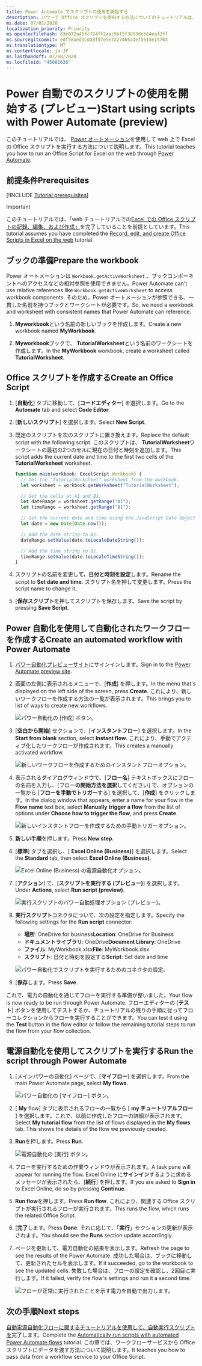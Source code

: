 ```yaml
---
title: Power Automate でスクリプトの使用を開始する
description: パワーで Office スクリプトを使用する方法についてのチュートリアルは、手動のトリガーを使用して自動化します。
ms.date: 07/01/2020
localization_priority: Priority
ms.openlocfilehash: 83e072a45fc724ff2aac5bf5f3893dcb64eaf2ff
ms.sourcegitcommit: edf58aed3cd38f57e5e7227465a1ef5515e15703
ms.translationtype: MT
ms.contentlocale: ja-JP
ms.lasthandoff: 07/08/2020
ms.locfileid: "45081636"
---
```

# <a name="start-using-scripts-with-power-automate-preview"></a><span data-ttu-id="dfad1-103">Power 自動でのスクリプトの使用を開始する (プレビュー)</span><span class="sxs-lookup"><span data-stu-id="dfad1-103">Start using scripts with Power Automate (preview)</span></span>

<span data-ttu-id="dfad1-104">このチュートリアルでは、 [Power オートメーション](https://flow.microsoft.com)を使用して web 上で Excel の Office スクリプトを実行する方法について説明します。</span><span class="sxs-lookup"><span data-stu-id="dfad1-104">This tutorial teaches you how to run an Office Script for Excel on the web through [Power Automate](https://flow.microsoft.com).</span></span>

## <a name="prerequisites"></a><span data-ttu-id="dfad1-105">前提条件</span><span class="sxs-lookup"><span data-stu-id="dfad1-105">Prerequisites</span></span>

[!INCLUDE [Tutorial prerequisites](../includes/tutorial-prerequisites.md)]

> [!IMPORTANT]
> <span data-ttu-id="dfad1-106">このチュートリアルでは、「web チュートリアルでの[Excel での Office スクリプトの記録、編集、および作成」](excel-tutorial.md)を完了していることを前提としています。</span><span class="sxs-lookup"><span data-stu-id="dfad1-106">This tutorial assumes you have completed the [Record, edit, and create Office Scripts in Excel on the web](excel-tutorial.md) tutorial.</span></span>

## <a name="prepare-the-workbook"></a><span data-ttu-id="dfad1-107">ブックの準備</span><span class="sxs-lookup"><span data-stu-id="dfad1-107">Prepare the workbook</span></span>

<span data-ttu-id="dfad1-108">Power オートメーションは `Workbook.getActiveWorksheet` 、ブックコンポーネントへのアクセスなどの相対参照を使用できません。</span><span class="sxs-lookup"><span data-stu-id="dfad1-108">Power Automate can't use relative references like `Workbook.getActiveWorksheet` to access workbook components.</span></span> <span data-ttu-id="dfad1-109">そのため、Power オートメーションが参照できる、一貫した名前を持つブックとワークシートが必要です。</span><span class="sxs-lookup"><span data-stu-id="dfad1-109">So, we need a workbook and worksheet with consistent names that Power Automate can reference.</span></span>

1. <span data-ttu-id="dfad1-110">**Myworkbook**という名前の新しいブックを作成します。</span><span class="sxs-lookup"><span data-stu-id="dfad1-110">Create a new workbook named **MyWorkbook**.</span></span>

2. <span data-ttu-id="dfad1-111">**Myworkbook**ブックで、 **TutorialWorksheet**という名前のワークシートを作成します。</span><span class="sxs-lookup"><span data-stu-id="dfad1-111">In the **MyWorkbook** workbook, create a worksheet called **TutorialWorksheet**.</span></span>

## <a name="create-an-office-script"></a><span data-ttu-id="dfad1-112">Office スクリプトを作成する</span><span class="sxs-lookup"><span data-stu-id="dfad1-112">Create an Office Script</span></span>

1. <span data-ttu-id="dfad1-113">[**自動化**] タブに移動して、[**コードエディター**] を選択します。</span><span class="sxs-lookup"><span data-stu-id="dfad1-113">Go to the **Automate** tab and select **Code Editor**.</span></span>

2. <span data-ttu-id="dfad1-114">[**新しいスクリプト**] を選択します。</span><span class="sxs-lookup"><span data-stu-id="dfad1-114">Select **New Script**.</span></span>

3. <span data-ttu-id="dfad1-115">既定のスクリプトを次のスクリプトに置き換えます。</span><span class="sxs-lookup"><span data-stu-id="dfad1-115">Replace the default script with the following script.</span></span> <span data-ttu-id="dfad1-116">このスクリプトは、 **TutorialWorksheet**ワークシートの最初の2つのセルに現在の日付と時刻を追加します。</span><span class="sxs-lookup"><span data-stu-id="dfad1-116">This script adds the current date and time to the first two cells of the **TutorialWorksheet** worksheet.</span></span>

    ```TypeScript
    function main(workbook: ExcelScript.Workbook) {
      // Get the "TutorialWorksheet" worksheet from the workbook.
      let worksheet = workbook.getWorksheet("TutorialWorksheet");

      // Get the cells at A1 and B1.
      let dateRange = worksheet.getRange("A1");
      let timeRange = worksheet.getRange("B1");

      // Get the current date and time using the JavaScript Date object.
      let date = new Date(Date.now());

      // Add the date string to A1.
      dateRange.setValue(date.toLocaleDateString());

      // Add the time string to B1.
      timeRange.setValue(date.toLocaleTimeString());
    }
    ```

4. <span data-ttu-id="dfad1-117">スクリプトの名前を変更し**て、日付と時刻を設定**します。</span><span class="sxs-lookup"><span data-stu-id="dfad1-117">Rename the script to **Set date and time**.</span></span> <span data-ttu-id="dfad1-118">スクリプト名を押して変更します。</span><span class="sxs-lookup"><span data-stu-id="dfad1-118">Press the script name to change it.</span></span>

5. <span data-ttu-id="dfad1-119">[**保存スクリプト**を押してスクリプトを保存します。</span><span class="sxs-lookup"><span data-stu-id="dfad1-119">Save the script by pressing **Save Script**.</span></span>

## <a name="create-an-automated-workflow-with-power-automate"></a><span data-ttu-id="dfad1-120">Power 自動化を使用して自動化されたワークフローを作成する</span><span class="sxs-lookup"><span data-stu-id="dfad1-120">Create an automated workflow with Power Automate</span></span>

1. <span data-ttu-id="dfad1-121">[パワー自動化プレビューサイト](https://flow.microsoft.com)にサインインします。</span><span class="sxs-lookup"><span data-stu-id="dfad1-121">Sign in to the [Power Automate preview site](https://flow.microsoft.com).</span></span>

2. <span data-ttu-id="dfad1-122">画面の左側に表示されるメニューで、[**作成**] を押します。</span><span class="sxs-lookup"><span data-stu-id="dfad1-122">In the menu that's displayed on the left side of the screen, press **Create**.</span></span> <span data-ttu-id="dfad1-123">これにより、新しいワークフローを作成する方法の一覧が表示されます。</span><span class="sxs-lookup"><span data-stu-id="dfad1-123">This brings you to list of ways to create new workflows.</span></span>

    ![パワー自動化の [作成] ボタン。](../images/power-automate-tutorial-1.png)

3. <span data-ttu-id="dfad1-125">[**空白から開始**] セクションで、[**インスタントフロー**] を選択します。</span><span class="sxs-lookup"><span data-stu-id="dfad1-125">In the **Start from blank** section, select **Instant flow**.</span></span> <span data-ttu-id="dfad1-126">これにより、手動でアクティブ化したワークフローが作成されます。</span><span class="sxs-lookup"><span data-stu-id="dfad1-126">This creates a manually activated workflow.</span></span>

    ![新しいワークフローを作成するためのインスタントフローオプション。](../images/power-automate-tutorial-2.png)

4. <span data-ttu-id="dfad1-128">表示されるダイアログウィンドウで、[**フロー名**] テキストボックスにフローの名前を入力し、[フロー**の開始方法を選択**してください] で、オプションの一覧から [**フローを手動でトリガー**する] を選択して、[**作成**] をクリックします。</span><span class="sxs-lookup"><span data-stu-id="dfad1-128">In the dialog window that appears, enter a name for your flow in the **Flow name** text box, select **Manually trigger a flow** from the list of options under **Choose how to trigger the flow**, and press **Create**.</span></span>

    ![新しいインスタントフローを作成するための手動トリガーオプション。](../images/power-automate-tutorial-3.png)

5. <span data-ttu-id="dfad1-130">**新しい手順**を押します。</span><span class="sxs-lookup"><span data-stu-id="dfad1-130">Press **New step**.</span></span>

6. <span data-ttu-id="dfad1-131">[**標準**] タブを選択し、[ **Excel Online (Business)**] を選択します。</span><span class="sxs-lookup"><span data-stu-id="dfad1-131">Select the **Standard** tab, then select **Excel Online (Business)**.</span></span>

    ![Excel Online (Business) の電源自動化オプション。](../images/power-automate-tutorial-4.png)

7. <span data-ttu-id="dfad1-133">[**アクション**] で、[**スクリプトを実行する (プレビュー)**] を選択します。</span><span class="sxs-lookup"><span data-stu-id="dfad1-133">Under **Actions**, select **Run script (preview)**.</span></span>

    ![実行スクリプトのパワー自動処理オプション (プレビュー)。](../images/power-automate-tutorial-5.png)

8. <span data-ttu-id="dfad1-135">**実行スクリプト**コネクタについて、次の設定を指定します。</span><span class="sxs-lookup"><span data-stu-id="dfad1-135">Specify the following settings for the **Run script** connector:</span></span>

    - <span data-ttu-id="dfad1-136">**場所**: OneDrive for business</span><span class="sxs-lookup"><span data-stu-id="dfad1-136">**Location**: OneDrive for Business</span></span>
    - <span data-ttu-id="dfad1-137">**ドキュメントライブラリ**: OneDrive</span><span class="sxs-lookup"><span data-stu-id="dfad1-137">**Document Library**: OneDrive</span></span>
    - <span data-ttu-id="dfad1-138">**ファイル**: MyWorkbook.xlsx</span><span class="sxs-lookup"><span data-stu-id="dfad1-138">**File**: MyWorkbook.xlsx</span></span>
    - <span data-ttu-id="dfad1-139">**スクリプト**: 日付と時刻を設定する</span><span class="sxs-lookup"><span data-stu-id="dfad1-139">**Script**: Set date and time</span></span>

    ![パワー自動化でスクリプトを実行するためのコネクタの設定。](../images/power-automate-tutorial-6.png)

9. <span data-ttu-id="dfad1-141">[**保存**します。</span><span class="sxs-lookup"><span data-stu-id="dfad1-141">Press **Save**.</span></span>

<span data-ttu-id="dfad1-142">これで、電力の自動化を通じてフローを実行する準備が整いました。</span><span class="sxs-lookup"><span data-stu-id="dfad1-142">Your flow is now ready to be run through Power Automate.</span></span> <span data-ttu-id="dfad1-143">フローエディターの [**テスト**] ボタンを使用してテストするか、チュートリアルの残りの手順に従ってフローコレクションからフローを実行することができます。</span><span class="sxs-lookup"><span data-stu-id="dfad1-143">You can test it using the **Test** button in the flow editor or follow the remaining tutorial steps to run the flow from your flow collection.</span></span>

## <a name="run-the-script-through-power-automate"></a><span data-ttu-id="dfad1-144">電源自動化を使用してスクリプトを実行する</span><span class="sxs-lookup"><span data-stu-id="dfad1-144">Run the script through Power Automate</span></span>

1. <span data-ttu-id="dfad1-145">[メインパワーの自動化] ページで、[**マイフロー**] を選択します。</span><span class="sxs-lookup"><span data-stu-id="dfad1-145">From the main Power Automate page, select **My flows**.</span></span>

    ![パワー自動化の [マイフロー] ボタン。](../images/power-automate-tutorial-7.png)

2. <span data-ttu-id="dfad1-147">[ **My** flow] タブに表示されるフローの一覧から [ **my チュートリアルフロー** ] を選択します。これで、以前に作成したフローの詳細が表示されます。</span><span class="sxs-lookup"><span data-stu-id="dfad1-147">Select **My tutorial flow** from the list of flows displayed in the **My flows** tab. This shows the details of the flow we previously created.</span></span>

3. <span data-ttu-id="dfad1-148">**Run**を押します。</span><span class="sxs-lookup"><span data-stu-id="dfad1-148">Press **Run**.</span></span>

    ![電源自動化の [実行] ボタン。](../images/power-automate-tutorial-8.png)

4. <span data-ttu-id="dfad1-150">フローを実行するための作業ウィンドウが表示されます。</span><span class="sxs-lookup"><span data-stu-id="dfad1-150">A task pane will appear for running the flow.</span></span> <span data-ttu-id="dfad1-151">Excel Online に**サインイン**するように求めるメッセージが表示されたら、[**続行**] を押します。</span><span class="sxs-lookup"><span data-stu-id="dfad1-151">If you are asked to **Sign in** to Excel Online, do so by pressing **Continue**.</span></span>

5. <span data-ttu-id="dfad1-152">**Run flow**を押します。</span><span class="sxs-lookup"><span data-stu-id="dfad1-152">Press **Run flow**.</span></span> <span data-ttu-id="dfad1-153">これにより、関連する Office スクリプトが実行されるフローが実行されます。</span><span class="sxs-lookup"><span data-stu-id="dfad1-153">This runs the flow, which runs the related Office Script.</span></span>

6. <span data-ttu-id="dfad1-154">[**完了**します。</span><span class="sxs-lookup"><span data-stu-id="dfad1-154">Press **Done**.</span></span> <span data-ttu-id="dfad1-155">それに応じて、「**実行**」セクションの更新が表示されます。</span><span class="sxs-lookup"><span data-stu-id="dfad1-155">You should see the **Runs** section update accordingly.</span></span>

7. <span data-ttu-id="dfad1-156">ページを更新して、電力自動化の結果を表示します。</span><span class="sxs-lookup"><span data-stu-id="dfad1-156">Refresh the page to see the results of the Power Automate.</span></span> <span data-ttu-id="dfad1-157">成功した場合は、ブックに移動して、更新されたセルを表示します。</span><span class="sxs-lookup"><span data-stu-id="dfad1-157">If it succeeded, go to the workbook to see the updated cells.</span></span> <span data-ttu-id="dfad1-158">失敗した場合は、フローの設定を確認し、2回目に実行します。</span><span class="sxs-lookup"><span data-stu-id="dfad1-158">If it failed, verify the flow's settings and run it a second time.</span></span>

    ![フローが正常に実行されたことを示す電力を自動で出力します。](../images/power-automate-tutorial-9.png)

## <a name="next-steps"></a><span data-ttu-id="dfad1-160">次の手順</span><span class="sxs-lookup"><span data-stu-id="dfad1-160">Next steps</span></span>

<span data-ttu-id="dfad1-161">[自動電源自動化フローに関するチュートリアルを使用して、自動実行スクリプトを](excel-power-automate-trigger.md)完了します。</span><span class="sxs-lookup"><span data-stu-id="dfad1-161">Complete the [Automatically run scripts with automated Power Automate flows](excel-power-automate-trigger.md) tutorial.</span></span> <span data-ttu-id="dfad1-162">この章では、ワークフローサービスから Office スクリプトにデータを渡す方法について説明します。</span><span class="sxs-lookup"><span data-stu-id="dfad1-162">It teaches you how to pass data from a workflow service to your Office Script.</span></span>
